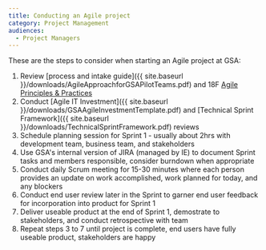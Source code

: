 ```yaml
---
title: Conducting an Agile project
category: Project Management
audiences:
  - Project Managers
---
```


These are the steps to consider when starting an Agile project at GSA:

1. Review [process and intake guide]({{ site.baseurl }}/downloads/AgileApproachforGSAPilotTeams.pdf) and 18F [Agile Principles & Practices](https://pages.18f.gov/agile/)
2. Conduct [Agile IT Investment]({{ site.baseurl }}/downloads/GSAAgileInvestmentTemplate.pdf) and [Technical Sprint Framework]({{ site.baseurl }}/downloads/TechnicalSprintFramework.pdf) reviews
3. Schedule planning session for Sprint 1 - usually about 2hrs with development team, business team, and stakeholders
4. Use GSA's internal version of JIRA (managed by IE) to document Sprint tasks and members responsible, consider burndown when appropriate
5. Conduct daily Scrum meeting for 15-30 minutes where each person provides an update on work accomplished, work planned for today, and any blockers
6. Conduct end user review later in the Sprint to garner end user feedback for incorporation into product for Sprint 1
7. Deliver useable product at the end of Sprint 1, demostrate to stakeholders, and conduct retrospective with team
8. Repeat steps 3 to 7 until project is complete, end users have fully useable product, stakeholders are happy
